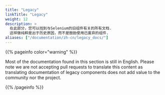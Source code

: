 ```yaml
---
title: "Legacy"
linkTitle: "Legacy"
weight: 12
description: >
  在此部分，您可以找到与Selenium的旧组件有关的所有文档.
  这样做纯粹是出于历史原因，而不是鼓励使用已废弃的组件. 
aliases: ["/documentation/zh-cn/legacy_docs/"]
---
```


{{% pageinfo color="warning" %}}
<p class="lead">
   <i class="fas fa-language display-4"></i> 
   Most of the documentation found in this section is still in English.
   Please note we are not accepting pull requests to translate this content
   as translating documentation of legacy components does not add value to
   the community nor the project.
</p>
{{% /pageinfo %}}

